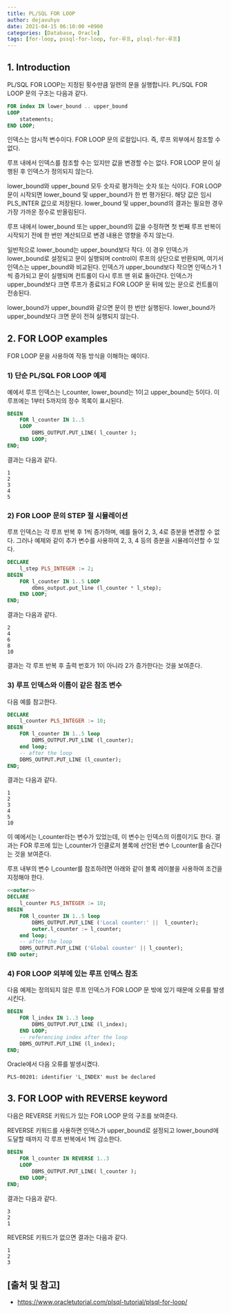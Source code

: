 ```yaml
---
title: PL/SQL FOR LOOP
author: dejavuhyo
date: 2021-04-15 06:10:00 +0900
categories: [Database, Oracle]
tags: [for-loop, pssql-for-loop, for-루프, plsql-for-루프]
---
```


## 1. Introduction
PL/SQL FOR LOOP는 지정된 횟수만큼 일련의 문을 실행합니다. PL/SQL FOR LOOP 문의 구조는 다음과 같다.

```sql
FOR index IN lower_bound .. upper_bound
LOOP
    statements;
END LOOP;
```

인덱스는 암시적 변수이다. FOR LOOP 문의 로컬입니다. 즉, 루프 외부에서 참조할 수 없다.

루프 내에서 인덱스를 참조할 수는 있지만 값을 변경할 수는 없다. FOR LOOP 문이 실행된 후 인덱스가 정의되지 않는다.

lower_bound와 upper_bound 모두 숫자로 평가하는 숫자 또는 식이다. FOR LOOP 문이 시작되면 lower_bound 및 upper_bound가 한 번 평가된다. 해당 값은 임시 PLS_INTER 값으로 저장된다. lower_bound 및 upper_bound의 결과는 필요한 경우 가장 가까운 정수로 반올림된다.

루프 내에서 lower_bound 또는 upper_bound의 값을 수정하면 첫 번째 루프 반복이 시작되기 전에 한 번만 계산되므로 변경 내용은 영향을 주지 않는다.

일반적으로 lower_bound는 upper_bound보다 작다. 이 경우 인덱스가 lower_bound로 설정되고 문이 실행되며 control이 루프의 상단으로 반환되며, 여기서 인덱스는 upper_bound와 비교된다. 인덱스가 upper_bound보다 작으면 인덱스가 1씩 증가되고 문이 실행되며 컨트롤이 다시 루프 맨 위로 돌아간다. 인덱스가 upper_bound보다 크면 루프가 종료되고 FOR LOOP 문 뒤에 있는 문으로 컨트롤이 전송된다.

lower_bound가 upper_bound와 같으면 문이 한 번만 실행된다. lower_bound가 upper_bound보다 크면 문이 전혀 실행되지 않는다.

## 2. FOR LOOP examples
FOR LOOP 문을 사용하여 작동 방식을 이해하는 예이다.

### 1) 단순 PL/SQL FOR LOOP 예제
예에서 루프 인덱스는 l_counter, lower_bound는 1이고 upper_bound는 5이다. 이 루프에는 1부터 5까지의 정수 목록이 표시된다.

```sql
BEGIN
    FOR l_counter IN 1..5
    LOOP
        DBMS_OUTPUT.PUT_LINE( l_counter );
    END LOOP;
END;
```

결과는 다음과 같다.

```text
1
2
3
4
5
```

### 2) FOR LOOP 문의 STEP 절 시뮬레이션
루프 인덱스는 각 루프 반복 후 1씩 증가하며, 예를 들어 2, 3, 4로 증분을 변경할 수 없다. 그러나 예제와 같이 추가 변수를 사용하여 2, 3, 4 등의 증분을 시뮬레이션할 수 있다.

```sql
DECLARE
    l_step PLS_INTEGER := 2;
BEGIN
    FOR l_counter IN 1..5 LOOP
        dbms_output.put_line (l_counter * l_step);
    END LOOP;
END;
```

결과는 다음과 같다.

```text
2
4
6
8
10
```

결과는 각 루프 반복 후 출력 번호가 1이 아니라 2가 증가한다는 것을 보여준다.

### 3) 루프 인덱스와 이름이 같은 참조 변수
다음 예를 참고한다.

```sql
DECLARE
    l_counter PLS_INTEGER := 10;
BEGIN
    FOR l_counter IN 1..5 loop
        DBMS_OUTPUT.PUT_LINE (l_counter);
    end loop;
    -- after the loop
    DBMS_OUTPUT.PUT_LINE (l_counter);
END;
```

결과는 다음과 같다.

```text
1
2
3
4
5
10
```

이 예에서는 l_counter라는 변수가 있었는데, 이 변수는 인덱스의 이름이기도 한다. 결과는 FOR 루프에 있는 l_counter가 인클로저 블록에 선언된 변수 l_counter를 숨긴다는 것을 보여준다.

루프 내부의 변수 l_counter를 참조하려면 아래와 같이 블록 레이블을 사용하여 조건을 지정해야 한다.

```sql
<<outer>>
DECLARE
    l_counter PLS_INTEGER := 10;
BEGIN
    FOR l_counter IN 1..5 loop
        DBMS_OUTPUT.PUT_LINE ('Local counter:' ||  l_counter);
        outer.l_counter := l_counter;
    end loop;
    -- after the loop
    DBMS_OUTPUT.PUT_LINE ('Global counter' || l_counter);
END outer;
```

### 4) FOR LOOP 외부에 있는 루프 인덱스 참조
다음 예제는 정의되지 않은 루프 인덱스가 FOR LOOP 문 밖에 있기 때문에 오류를 발생시킨다.

```sql
BEGIN
    FOR l_index IN 1..3 loop
        DBMS_OUTPUT.PUT_LINE (l_index);
    END LOOP;
    -- referencing index after the loop
    DBMS_OUTPUT.PUT_LINE (l_index);
END;
```

Oracle에서 다음 오류를 발생시켰다.

```text
PLS-00201: identifier 'L_INDEX' must be declared
```

## 3. FOR LOOP with REVERSE keyword
다음은 REVERSE 키워드가 있는 FOR LOOP 문의 구조를 보여준다.

REVERSE 키워드를 사용하면 인덱스가 upper_bound로 설정되고 lower_bound에 도달할 때까지 각 루프 반복에서 1씩 감소한다.

```sql
BEGIN
    FOR l_counter IN REVERSE 1..3
    LOOP
        DBMS_OUTPUT.PUT_LINE( l_counter );
    END LOOP;
END;
```

결과는 다음과 같다.

```text
3
2
1
```

REVERSE 키워드가 없으면 결과는 다음과 같다.

```text
1
2
3
```

## [출처 및 참고]
* <https://www.oracletutorial.com/plsql-tutorial/plsql-for-loop/>
